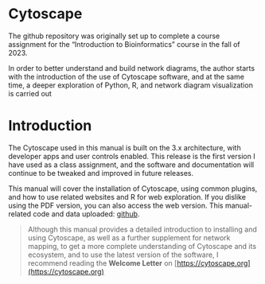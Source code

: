 # Cytoscape
 The github repository was originally set up to complete a course assignment for the “Introduction to Bioinformatics” course in the fall of 2023. 
 
 In order to better understand and build network diagrams, the author starts with the introduction of the use of Cytoscape software, and at the same time, a deeper exploration of Python, R, and network diagram visualization is carried out

# Introduction
The Cytoscape used in this manual is built on the 3.x architecture, with developer apps and user controls enabled. This release is the first version I have used as a class assignment, and the software and documentation will continue to be tweaked and improved in future releases.

This manual will cover the installation of Cytoscape, using common plugins, and how to use related websites and R for web exploration. If you dislike using the PDF version, you can also access the web version. This manual-related code and data uploaded: [github](https://github.com/pigudog/cytoscape).

> Although this manual provides a detailed introduction to installing and using Cytoscape, as well as a further supplement for network mapping, to get a more complete understanding of Cytoscape and its ecosystem, and to use the latest version of the software, I recommend reading the **Welcome Letter** on [https://cytoscape.org](https://cytoscape.org)
